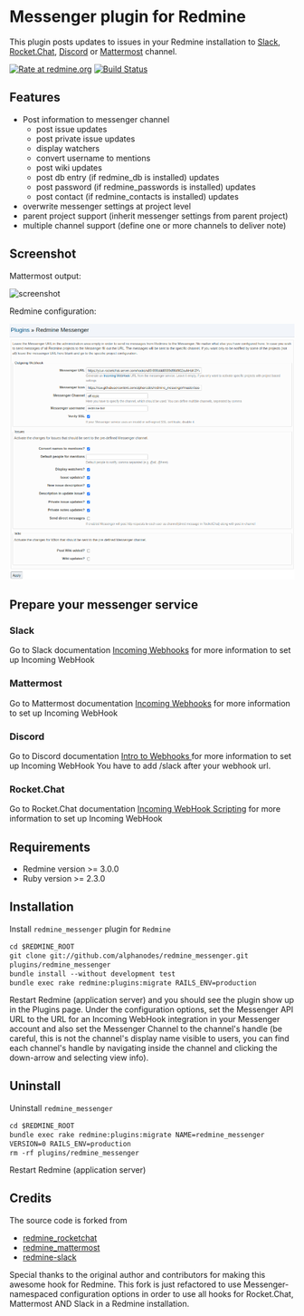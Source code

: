 Messenger plugin for Redmine
============================

This plugin posts updates to issues in your Redmine installation to [Slack](https://slack.com/), [Rocket.Chat](https://rocket.chat/), [Discord](https://discordapp.com/) or [Mattermost](https://about.mattermost.com/) channel.

[![Rate at redmine.org](https://img.shields.io/badge/rate%20at-redmine.org-blue.svg?style=fla)](https://www.redmine.org/plugins/redmine_messenger) [![Build Status](https://travis-ci.org/AlphaNodes/redmine_messenger.svg?branch=master)](https://travis-ci.org/AlphaNodes/redmine_messenger)

Features
--------

* Post information to messenger channel
  * post issue updates
  * post private issue updates
  * display watchers
  * convert username to mentions
  * post wiki updates
  * post db entry (if redmine_db is installed) updates
  * post password (if redmine_passwords is installed) updates
  * post contact (if redmine_contacts is installed) updates
* overwrite messenger settings at project level
* parent project support (inherit messenger settings from parent project)
* multiple channel support (define one or more channels to deliver note)

Screenshot
----------

Mattermost output:

![screenshot](https://raw.githubusercontent.com/alphanodes/redmine_messenger/master/assets/images/screenshot_mattermost.png)

Redmine configuration:

![screenshot](https://raw.githubusercontent.com/alphanodes/redmine_messenger/master/assets/images/screenshot_redmine_settings.png)

Prepare your messenger service
------------------------------

### Slack

Go to Slack documentation [Incoming Webhooks](https://api.slack.com/incoming-webhooks) for more information to set up Incoming WebHook

### Mattermost

Go to Mattermost documentation [Incoming Webhooks](https://docs.mattermost.com/developer/webhooks-incoming.html) for more information to set up Incoming WebHook

### Discord

Go to Discord documentation [Intro to Webhooks ](https://support.discordapp.com/hc/en-us/articles/228383668) for more information to set up Incoming WebHook
You have to add /slack after your webhook url.

### Rocket.Chat

Go to Rocket.Chat documentation [Incoming WebHook Scripting](https://rocket.chat/docs/administrator-guides/integrations/) for more information to set up Incoming WebHook


Requirements
------------

* Redmine version >= 3.0.0
* Ruby version >= 2.3.0


Installation
------------

Install ``redmine_messenger`` plugin for `Redmine`

    cd $REDMINE_ROOT
    git clone git://github.com/alphanodes/redmine_messenger.git plugins/redmine_messenger
    bundle install --without development test
    bundle exec rake redmine:plugins:migrate RAILS_ENV=production

Restart Redmine (application server) and you should see the plugin show up in the Plugins page.
Under the configuration options, set the Messenger API URL to the URL for an
Incoming WebHook integration in your Messenger account and also set the Messenger
Channel to the channel's handle (be careful, this is not the channel's display name
visible to users, you can find each channel's handle by navigating inside the channel
and clicking the down-arrow and selecting view info).


Uninstall
---------

Uninstall ``redmine_messenger``

    cd $REDMINE_ROOT
    bundle exec rake redmine:plugins:migrate NAME=redmine_messenger VERSION=0 RAILS_ENV=production
    rm -rf plugins/redmine_messenger

Restart Redmine (application server)


Credits
-------

The source code is forked from

  - [redmine_rocketchat](https://github.com/phlegx/redmine_rocketchat)
  - [redmine_mattermost](https://github.com/altsol/redmine_mattermost)
  - [redmine-slack](https://github.com/sciyoshi/redmine-slack)

Special thanks to the original author and contributors for making this awesome hook for Redmine. This fork is just refactored to use Messenger-namespaced configuration options in order to use all hooks for Rocket.Chat, Mattermost AND Slack in a Redmine installation.
